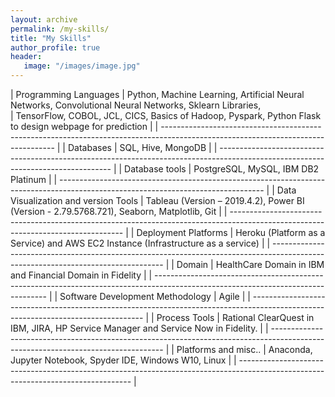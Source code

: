 ```yaml
---
layout: archive
permalink: /my-skills/
title: "My Skills"
author_profile: true
header:
   image: "/images/image.jpg"
---
```


  | Programming Languages 	| Python, Machine Learning, Artificial Neural Networks, Convolutional Neural Networks, Sklearn Libraries,   
  | TensorFlow, COBOL, JCL, CICS, Basics of Hadoop, Pyspark, Python Flask to design webpage for prediction 	| 
	| ---------------------------------------------------------------------------------------------------------------------------------	| 
	| Databases		| SQL, Hive, MongoDB 	| 
  | ---------------------------------------------------------------------------------------------------------------------------------	|
	| Database tools		| PostgreSQL, MySQL, IBM DB2 Platinum	| 
  | ---------------------------------------------------------------------------------------------------------------------------------	|
	| Data Visualization and version Tools		| Tableau (Version – 2019.4.2), Power BI (Version - 2.79.5768.721), Seaborn, Matplotlib, Git	| 
  | ---------------------------------------------------------------------------------------------------------------------------------	|
	| Deployment Platforms		| Heroku (Platform as a Service) and AWS EC2 Instance (Infrastructure as a service)	| 
  | ---------------------------------------------------------------------------------------------------------------------------------	|
	| Domain		| HealthCare Domain in IBM and Financial Domain in Fidelity	| 
  | ---------------------------------------------------------------------------------------------------------------------------------	|
	| Software Development Methodology		| Agile 	| 
  | ---------------------------------------------------------------------------------------------------------------------------------	|
	| Process Tools 		| Rational ClearQuest in IBM, JIRA, HP Service Manager and Service Now in Fidelity.	| 
  | ---------------------------------------------------------------------------------------------------------------------------------	|
	| Platforms and misc..		| Anaconda, Jupyter Notebook, Spyder IDE, Windows W10, Linux	| 
  | ---------------------------------------------------------------------------------------------------------------------------------	|
